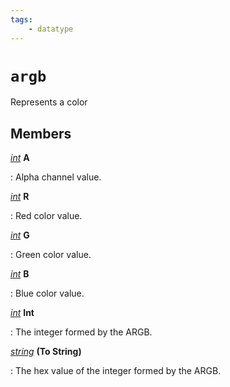 ```yaml
---
tags:
    - datatype
---
```


# `argb`

Represents a color

## Members

[_int_][int] **A**

:   Alpha channel value.

[_int_][int] **R**

:   Red color value.

[_int_][int] **G**

:   Green color value.

[_int_][int] **B**

:   Blue color value.

[_int_][int] **Int**

:   The integer formed by the ARGB.

[_string_][string] **(To String)**

:   The hex value of the integer formed by the ARGB.

[int]: datatype-int.md
[string]: datatype-string.md
